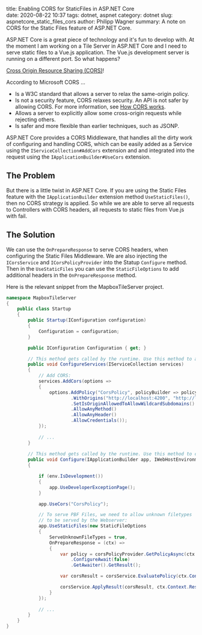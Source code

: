 ﻿title: Enabling CORS for StaticFiles in ASP.NET Core  
date: 2020-08-22 10:37
tags: dotnet, aspnet
category: dotnet
slug: aspnetcore_static_files_cors
author: Philipp Wagner
summary: A note on CORS for the Static Files feature of ASP.NET Core.

ASP.NET Core is a great piece of technology and it's fun to develop with. At the moment I am working on 
a Tile Server in ASP.NET Core and I need to serve static files to a Vue.js application. The Vue.js 
development server is running on a different port. So what happens?

[Cross Origin Resource Sharing (CORS)]!

According to Microsoft CORS ...

* Is a W3C standard that allows a server to relax the same-origin policy.
* Is not a security feature, CORS relaxes security. An API is not safer by allowing CORS. For more information, see [How CORS works].
* Allows a server to explicitly allow some cross-origin requests while rejecting others.
* Is safer and more flexible than earlier techniques, such as JSONP.

ASP.NET Core provides a CORS Middleware, that handles all the dirty work of configuring and handling CORS, which can 
be easily added as a Service using the ``IServiceCollection#AddCors`` extension and and integrated into the request 
using the ``IApplicationBuilder#UseCors`` extension.

## The Problem ##

But there is a little twist in ASP.NET Core. If you are using the Static Files feature with the ``IApplicationBuilder`` extension 
method ``UseStaticFiles()``, then no CORS strategy is applied. So while we are able to serve all requests to Controllers with 
CORS headers, all requests to static files from Vue.js with fail.

## The Solution ##

We can use the ``OnPrepareResponse`` to serve CORS headers, when configuring the Static Files Middleware. We are also injecting 
the ``ICorsService`` and ``ICorsPolicyProvider`` into the Statup ``Configure`` method. Then in the ``UseStaticFiles`` you can 
use the ``StaticFileOptions`` to add additional headers in the ``OnPrepareResponse`` method.

Here is the relevant snippet from the MapboxTileServer project.

```csharp
namespace MapboxTileServer
{
    public class Startup
    {
        public Startup(IConfiguration configuration)
        {
            Configuration = configuration;
        }

        public IConfiguration Configuration { get; }

        // This method gets called by the runtime. Use this method to add services to the container.
        public void ConfigureServices(IServiceCollection services)
        {
            // Add CORS:
            services.AddCors(options =>
            {
                options.AddPolicy("CorsPolicy", policyBuilder => policyBuilder
                        .WithOrigins("http://localhost:4200", "http://localhost:8080", "http://localhost:9000")
                        .SetIsOriginAllowedToAllowWildcardSubdomains()
                        .AllowAnyMethod()
                        .AllowAnyHeader()
                        .AllowCredentials());
            });
            
            // ...
        }
        
        // This method gets called by the runtime. Use this method to configure the HTTP request pipeline.
        public void Configure(IApplicationBuilder app, IWebHostEnvironment env, ICorsService corsService, ICorsPolicyProvider corsPolicyProvider)
        {

            if (env.IsDevelopment())
            {
                app.UseDeveloperExceptionPage();
            }

            app.UseCors("CorsPolicy");

            // To serve PBF Files, we need to allow unknown filetypes 
            // to be served by the Webserver:
            app.UseStaticFiles(new StaticFileOptions
            {
                ServeUnknownFileTypes = true,
                OnPrepareResponse = (ctx) =>
                {
                    var policy = corsPolicyProvider.GetPolicyAsync(ctx.Context, "CorsPolicy")
                        .ConfigureAwait(false)
                        .GetAwaiter().GetResult();

                    var corsResult = corsService.EvaluatePolicy(ctx.Context, policy);

                    corsService.ApplyResult(corsResult, ctx.Context.Response);
                }
            });
            
            // ...
        }
    }
}
```

[Cross Origin Resource Sharing (CORS)]: https://docs.microsoft.com/en-us/aspnet/core/security/cors?view=aspnetcore-3.1
[How CORS works]: https://docs.microsoft.com/en-us/aspnet/core/security/cors?view=aspnetcore-3.1#how-cors
[maputnik]: http://maputnik.github.io/
[OpenMapTiles]: https://openmaptiles.org/